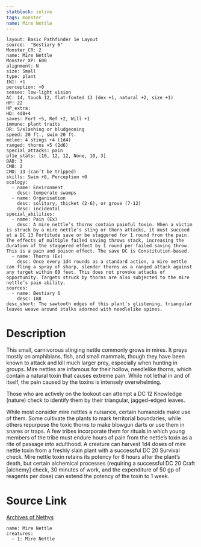 ```yaml
---
statblock: inline
tags: monster
name: Mire Nettle
---
```

```statblock
layout: Basic Pathfinder 1e Layout
source:  "Bestiary 6"
Monster_CR: 2
name: Mire Nettle
Monster_XP: 600
alignment: N
size: Small
type: plant
INI: +1
perception: +0
senses: low-light vision
AC: 14, touch 12, flat-footed 13 (dex +1, natural +2, size +1)
HP: 22
HP_extra: 
HD: 4d8+4
saves: Fort +5, Ref +2, Will +1
immune: plant traits
DR: 5/slashing or bludgeoning
speed: 20 ft., swim 20 ft.
melee: 4 stings +4 (1d4)
ranged: thorns +5 (2d6)
special_attacks: pain
pf1e_stats: [10, 12, 12, None, 10, 3]
BAB: 3
CMB: 2
CMD: 13 (can’t be tripped)
skills: Swim +8, Perception +0
ecology:
  - name: Environment
    desc: temperate swamps
  - name: Organisation
    desc: solitary, thicket (2-6), or grove (7-12)
    desc: incidental
special_abilities:
  - name: Pain (Ex)
    desc: A mire nettle’s thorns contain painful toxin. When a victim is struck by a mire nettle’s sting or thorn attacks, it must succeed at a DC 13 Fortitude save or be staggered for 1 round from the pain. The effects of multiple failed saving throws stack, increasing the duration of the staggered effect by 1 round per failed saving throw. This is a pain and poison effect. The save DC is Constitution-based.
  - name: Thorns (Ex)
    desc: Once every 1d4 rounds as a standard action, a mire nettle can fling a spray of sharp, slender thorns as a ranged attack against any target within 60 feet. This does not provoke attacks of opportunity. Targets struck by thorns are also subjected to the mire nettle’s pain ability.
sources:
  - name: Bestiary 6
    desc: 188
desc_short: The sawtooth edges of this plant’s glistening, triangular leaves weave around stalks adorned with needlelike spines.
```
# Description
This small, carnivorous stinging nettle commonly grows in mires. It preys mostly on amphibians, fish, and small mammals, though they have been known to attack and kill much larger prey, especially when hunting in groups. Mire nettles are infamous for their hollow, needlelike thorns, which contain a natural toxin that causes extreme pain. While not lethal in and of itself, the pain caused by the toxins is intensely overwhelming. 

Those who are actively on the lookout can attempt a DC 12 Knowledge (nature) check to identify them by their triangular, jagged-edged leaves. 

While most consider mire nettles a nuisance, certain humanoids make use of them. Some cultivate the plants to mark territorial boundaries, while others repurpose the toxic thorns to make blowgun darts or use them in snares or traps. A few tribes incorporate them for rituals in which young members of the tribe must endure hours of pain from the nettle’s toxin as a rite of passage into adulthood. A creature can harvest 1d4 doses of mire nettle toxin from a freshly slain plant with a successful DC 20 Survival check. Mire nettle toxin retains its potency for 6 hours after the plant’s death, but certain alchemical processes (requiring a successful DC 20 Craft [alchemy] check, 30 minutes of work, and the expenditure of 50 gp of reagents per dose) can extend the potency of the toxin to 1 week.
# Source Link
[Archives of Nethys](https://aonprd.com/MonsterDisplay.aspx?ItemName=Mire%20Nettle)
```encounter-table
name: Mire Nettle
creatures:
  - 1: Mire Nettle
```
